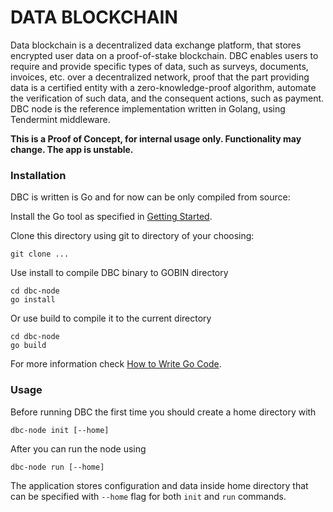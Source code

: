 
# DATA BLOCKCHAIN

Data blockchain is a decentralized data exchange platform, that stores encrypted 
user data on a proof-of-stake blockchain. DBC enables users to require and provide 
specific types of data, such as surveys, documents, invoices, etc. over a 
decentralized network, proof that the part providing data is a certified entity
with a zero-knowledge-proof algorithm, automate the verification of such data, 
and the consequent actions, such as payment. DBC node is the reference 
implementation written in Golang, using Tendermint middleware. 

**This is a Proof of Concept, for internal usage only. Functionality may change.
The app is unstable.**

### Installation
DBC is written is Go and for now can be only compiled from source:

Install the Go tool as specified in [Getting Started](https://golang.org/doc/install).

Clone this directory using git to directory of your choosing:

```shell
git clone ...
```

Use install to compile DBC binary to GOBIN directory

```shell
cd dbc-node
go install
```

Or use build to compile it to the current directory

```shell
cd dbc-node
go build
```

For more information check [How to Write Go Code](https://golang.org/doc/code.html).

### Usage
Before running DBC the first time you should create a home directory with
 
```shell script
dbc-node init [--home]
```

After you can run the node using

```shell script
dbc-node run [--home]
```

The application stores configuration and data inside home directory that can be
specified with `--home` flag for both `init` and `run` commands.